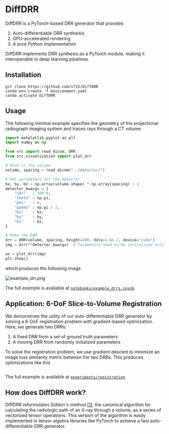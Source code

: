 # DiffDRR

DiffDRR is a PyTorch-based DRR generator that provides

1. Auto-differentiable DRR syntheisis
2. GPU-accelerated rendering
3. A pure Python implementation

DiffDRR implements DRR synthesis as a PyTorch module, making it interoperable in deep learning pipelines.

## Installation

```
git clone https://github.com/v715/DiffDRR
conda env create -f environment.yaml
conda activate DiffDRR
```

## Usage

The following minimal example specifies the geometry of the projectional radiograph imaging system and traces rays through a CT volume.

```Python
import matplotlib.pyplot as plt
import numpy as np

from src import read_dicom, DRR
from src.visualization import plot_drr

# Read in the volume
volume, spacing = read_dicom("../data/cxr/")

# Get parameters for the detector
bx, by, bz = np.array(volume.shape) * np.array(spacing) / 2
detector_kwargs = {
    "sdr"   : 300.0,
    "theta" : np.pi,
    "phi"   : 0,
    "gamma" : np.pi / 2,
    "bx"    : bx,
    "by"    : by,
    "bz"    : bz,
}

# Make the DRR
drr = DRR(volume, spacing, height=200, delx=1.4e-2, device="cuda")
img = drr(**detector_kwargs)  # Parameters need to be initialized only once

ax = plot_drr(img)
plt.show()
```

which produces the following image

![example_drr.png](../figures/example_drr.png)

The full example is available at [`notebooks/example_drrs.ipynb`](https://github.com/v715/DiffDRR/notebooks/example_drrs.ipynb).

## Application: 6-DoF Slice-to-Volume Registration

We demonstrate the utility of our auto-differentiable DRR generator by solving a 6-DoF registration problem with gradient-based optimization.
Here, we generate two DRRs:

1. A fixed DRR from a set of ground truth parameters
2. A moving DRR from randomly initialized parameters

To solve the registration problem, we use gradient descent to minimize an image loss similarity metric between the two DRRs.
This produces optimizations like this

![]()

The full example is available at [`experiments/registration`](https://github.com/v715/DiffDRR/experiments/registration).

## How does DiffDRR work?

DiffDRR reformulates Siddon's method [[1]](https://aapm.onlinelibrary.wiley.com/doi/abs/10.1118/1.595715), the canonical algorithm for calculating the radiologic path of an X-ray through a volume, as a series of vectorized tensor operations.
This version of the algorithm is easily implemented in tensor algebra libraries like PyTorch to achieve a fast auto-differentiable DRR generator.
